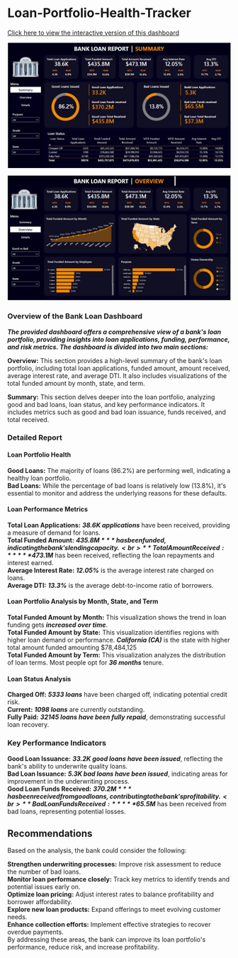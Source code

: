# Loan-Portfolio-Health-Tracker

[Click here to view the interactive version of this dashboard](https://app.powerbi.com/view?r=eyJrIjoiMTk0MDFhN2UtNjJjMC00MGVhLTg4MjgtZjIxYzYwNWQzZWExIiwidCI6ImRmODY3OWNkLWE4MGUtNDVkOC05OWFjLWM4M2VkN2ZmOTVhMCJ9)<br>

![alt text](https://github.com/k-for-karthik/Loan-Portfolio-Health-Tracker/blob/faa00b75288fead883f23ff3d668077b76f52b5f/bank%20loan%20summary.jpg)<br>

![alt text](https://github.com/k-for-karthik/Loan-Portfolio-Health-Tracker/blob/faa00b75288fead883f23ff3d668077b76f52b5f/bank%20loan%20overview.jpg)<br>


### Overview of the Bank Loan Dashboard<br>
***The provided dashboard offers a comprehensive view of a bank's loan portfolio, providing insights into loan applications, funding, performance, and risk metrics. The dashboard is divided into two main sections:***<br>

**Overview:** This section provides a high-level summary of the bank's loan portfolio, including total loan applications, funded amount, amount received, average interest rate, and average DTI. It also includes visualizations of the total funded amount by month, state, and term.<br>

**Summary:** This section delves deeper into the loan portfolio, analyzing good and bad loans, loan status, and key performance indicators. It includes metrics such as good and bad loan issuance, funds received, and total received.<br>

### Detailed Report<br>
#### Loan Portfolio Health<br>
**Good Loans:** The majority of loans (86.2%) are performing well, indicating a healthy loan portfolio.<br>
**Bad Loans:** While the percentage of bad loans is relatively low (13.8%), it's essential to monitor and address the underlying reasons for these defaults.<br>
#### Loan Performance Metrics<br>
**Total Loan Applications:** ***38.6K applications*** have been received, providing a measure of demand for loans.<br>
**Total Funded Amount:** ***$435.8M*** has been funded, indicating the bank's lending capacity.<br>
**Total Amount Received:** ***$473.1M*** has been received, reflecting the loan repayments and interest earned.<br>
**Average Interest Rate:** ***12.05%*** is the average interest rate charged on loans.<br>
**Average DTI:** ***13.3%*** is the average debt-to-income ratio of borrowers.<br>
#### Loan Portfolio Analysis by Month, State, and Term<br>
**Total Funded Amount by Month:** This visualization shows the trend in loan funding gets ***increased over time***.<br>
**Total Funded Amount by State:** This visualization identifies regions with higher loan demand or performance. ***California (CA)*** is the state with higher total amount funded amounting $78,484,125<br>
**Total Funded Amount by Term:** This visualization analyzes the distribution of loan terms. Most people opt for ***36 months*** tenure.<br>
#### Loan Status Analysis<br>
**Charged Off:** ***5333 loans*** have been charged off, indicating potential credit risk.<br>
**Current:** ***1098 loans*** are currently outstanding.<br>
**Fully Paid:** ***32145 loans have been fully repaid***, demonstrating successful loan recovery.<br>
### Key Performance Indicators<br>
**Good Loan Issuance:** ***33.2K good loans have been issued***, reflecting the bank's ability to underwrite quality loans.<br>
**Bad Loan Issuance:** ***5.3K bad loans have been issued***, indicating areas for improvement in the underwriting process.<br>
**Good Loan Funds Received:** ***$370.2M*** has been received from good loans, contributing to the bank's profitability.<br>
**Bad Loan Funds Received:** ***$65.5M*** has been received from bad loans, representing potential losses.<br>
## Recommendations<br>

Based on the analysis, the bank could consider the following:<br>

**Strengthen underwriting processes:** Improve risk assessment to reduce the number of bad loans.<br>
**Monitor loan performance closely:** Track key metrics to identify trends and potential issues early on.<br>
**Optimize loan pricing:** Adjust interest rates to balance profitability and borrower affordability.<br>
**Explore new loan products:** Expand offerings to meet evolving customer needs.<br>
**Enhance collection efforts:** Implement effective strategies to recover overdue payments.<br>
By addressing these areas, the bank can improve its loan portfolio's performance, reduce risk, and increase profitability.

